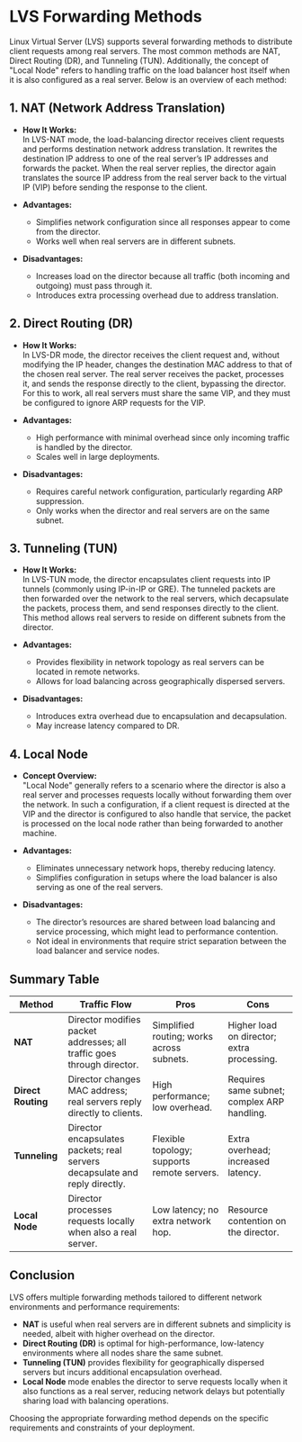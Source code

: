 # LVS Forwarding Methods

Linux Virtual Server (LVS) supports several forwarding methods to distribute client requests among real servers. The most common methods are NAT, Direct Routing (DR), and Tunneling (TUN). Additionally, the concept of "Local Node" refers to handling traffic on the load balancer host itself when it is also configured as a real server. Below is an overview of each method:

## 1. NAT (Network Address Translation)

- **How It Works:**  
  In LVS-NAT mode, the load-balancing director receives client requests and performs destination network address translation. It rewrites the destination IP address to one of the real server’s IP addresses and forwards the packet. When the real server replies, the director again translates the source IP address from the real server back to the virtual IP (VIP) before sending the response to the client.

- **Advantages:**  
  - Simplifies network configuration since all responses appear to come from the director.
  - Works well when real servers are in different subnets.

- **Disadvantages:**  
  - Increases load on the director because all traffic (both incoming and outgoing) must pass through it.
  - Introduces extra processing overhead due to address translation.

## 2. Direct Routing (DR)

- **How It Works:**  
  In LVS-DR mode, the director receives the client request and, without modifying the IP header, changes the destination MAC address to that of the chosen real server. The real server receives the packet, processes it, and sends the response directly to the client, bypassing the director. For this to work, all real servers must share the same VIP, and they must be configured to ignore ARP requests for the VIP.

- **Advantages:**  
  - High performance with minimal overhead since only incoming traffic is handled by the director.
  - Scales well in large deployments.

- **Disadvantages:**  
  - Requires careful network configuration, particularly regarding ARP suppression.
  - Only works when the director and real servers are on the same subnet.

## 3. Tunneling (TUN)

- **How It Works:**  
  In LVS-TUN mode, the director encapsulates client requests into IP tunnels (commonly using IP-in-IP or GRE). The tunneled packets are then forwarded over the network to the real servers, which decapsulate the packets, process them, and send responses directly to the client. This method allows real servers to reside on different subnets from the director.

- **Advantages:**  
  - Provides flexibility in network topology as real servers can be located in remote networks.
  - Allows for load balancing across geographically dispersed servers.

- **Disadvantages:**  
  - Introduces extra overhead due to encapsulation and decapsulation.
  - May increase latency compared to DR.

## 4. Local Node

- **Concept Overview:**  
  "Local Node" generally refers to a scenario where the director is also a real server and processes requests locally without forwarding them over the network. In such a configuration, if a client request is directed at the VIP and the director is configured to also handle that service, the packet is processed on the local node rather than being forwarded to another machine.

- **Advantages:**  
  - Eliminates unnecessary network hops, thereby reducing latency.
  - Simplifies configuration in setups where the load balancer is also serving as one of the real servers.

- **Disadvantages:**  
  - The director’s resources are shared between load balancing and service processing, which might lead to performance contention.
  - Not ideal in environments that require strict separation between the load balancer and service nodes.
  
## Summary Table

| **Method**       | **Traffic Flow**                                                            | **Pros**                                    | **Cons**                                    |
|------------------|-----------------------------------------------------------------------------|---------------------------------------------|---------------------------------------------|
| **NAT**          | Director modifies packet addresses; all traffic goes through director.     | Simplified routing; works across subnets.   | Higher load on director; extra processing.  |
| **Direct Routing** | Director changes MAC address; real servers reply directly to clients.       | High performance; low overhead.             | Requires same subnet; complex ARP handling. |
| **Tunneling**    | Director encapsulates packets; real servers decapsulate and reply directly.  | Flexible topology; supports remote servers. | Extra overhead; increased latency.          |
| **Local Node**   | Director processes requests locally when also a real server.                | Low latency; no extra network hop.          | Resource contention on the director.        |

## Conclusion

LVS offers multiple forwarding methods tailored to different network environments and performance requirements:

- **NAT** is useful when real servers are in different subnets and simplicity is needed, albeit with higher overhead on the director.
- **Direct Routing (DR)** is optimal for high-performance, low-latency environments where all nodes share the same subnet.
- **Tunneling (TUN)** provides flexibility for geographically dispersed servers but incurs additional encapsulation overhead.
- **Local Node** mode enables the director to serve requests locally when it also functions as a real server, reducing network delays but potentially sharing load with balancing operations.

Choosing the appropriate forwarding method depends on the specific requirements and constraints of your deployment.
